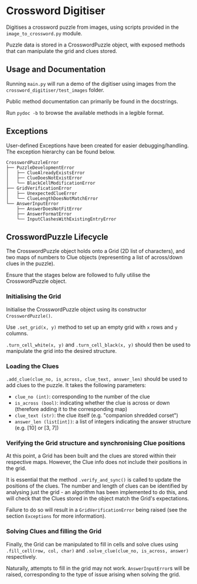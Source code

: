 # Crossword Digitiser

Digitises a crossword puzzle from images, using scripts provided in the `image_to_crossword.py` module.

Puzzle data is stored in a CrosswordPuzzle object, with exposed methods that can manipulate the grid and clues stored.

## Usage and Documentation

Running `main.py` will run a demo of the digitiser using images from the `crossword_digitiser/test_images` folder.

Public method documentation can primarily be found in the docstrings.

Run `pydoc -b` to browse the available methods in a legible format.

## Exceptions
User-defined Exceptions have been created for easier debugging/handling. The exception hierarchy can be found below.

```
CrosswordPuzzleError
├── PuzzleDevelopmentError
│   ├── ClueAlreadyExistsError
│   ├── ClueDoesNotExistError
│   └── BlackCellModificationError
├── GridVerificationError
│   ├── UnexpectedClueError
│   └── ClueLengthDoesNotMatchError
└── AnswerInputError
    ├── AnswerDoesNotFitError
    ├── AnswerFormatError
    └── InputClashesWithExistingEntryError
```

## CrosswordPuzzle Lifecycle

The CrosswordPuzzle object holds onto a Grid (2D list of characters), and two maps of numbers to Clue objects (representing a list of across/down clues in the puzzle).

Ensure that the stages below are followed to fully utilise the CrosswordPuzzle object.

### Initialising the Grid

Initialise the CrosswordPuzzle object using its constructor `CrosswordPuzzle()`.

Use `.set_grid(x, y)` method to set up an empty grid with `x` rows and `y` columns.

`.turn_cell_white(x, y)` and `.turn_cell_black(x, y)` should then be used to manipulate the grid into the desired structure.

### Loading the Clues

`.add_clue(clue_no, is_across, clue_text, answer_len)` should be used to add clues to the puzzle. It takes the following parameters:
- `clue_no (int)`: corresponding to the number of the clue
- `is_across (bool)`: indicating whether the clue is across or down (therefore adding it to the corresponding map)
- `clue_text (str)`: the clue itself (e.g. "companion shredded corset")
- `answer_len (list[int])`: a list of integers indicating the answer structure (e.g. [10] or [3, 7])

### Verifying the Grid structure and synchronising Clue positions

At this point, a Grid has been built and the clues are stored within their respective maps. However, the Clue info does not include their positions in the grid.

It is essential that the method `.verify_and_sync()` is called to update the positions of the clues.
The number and length of clues can be identified by analysing just the grid - an algorithm has been implemented to do this, and will check that the Clues stored in the object match the Grid's expectations.

Failure to do so will result in a `GridVerificationError` being raised (see the section `Exceptions` for more information).

### Solving Clues and filling the Grid

Finally, the Grid can be manipulated to fill in cells and solve clues using `.fill_cell(row, col, char)` and `.solve_clue(clue_no, is_across, answer)` respectively.

Naturally, attempts to fill in the grid may not work. `AnswerInputError`s will be raised, corresponding to the type of issue arising when solving the grid.